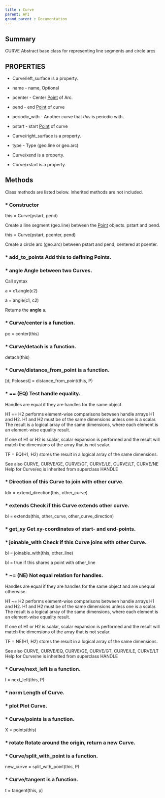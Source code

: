 ```yaml
---
title : Curve
parent: API
grand_parent : Documentation
---
```

## Summary
CURVE Abstract base class for representing line segments and circle arcs
## PROPERTIES
* Curve/left_surface is a property.

* name - name, Optional

* pcenter - Center [Point](Point.html) of Arc.

* pend - end  [Point](Point.html) of curve

* periodic_with - Another curve that *this* is periodic with.

* pstart - start [Point](Point.html) of curve

* Curve/right_surface is a property.

* type - Type (geo.line or geo.arc)

* Curve/xend is a property.

* Curve/xstart is a property.

## Methods
Class methods are listed below. Inherited methods are not included.
### * Constructor

this = Curve(pstart, pend)

Create a line segment (geo.line) between the [Point](Point.html)
objects.
pstart and pend.

this = Curve(pstart, pcenter, pend)

Create a circle arc (geo.arc) between pstart and pend, centered at
pcenter.

### * add_to_points Add this to defining Points.

### * angle Angle between two Curves.

Call syntax

a = c1.angle(c2)

a = angle(c1, c2)

Returns the **angle** a.

### * Curve/center is a function.
pc = center(this)

### * Curve/detach is a function.
detach(this)

### * Curve/distance_from_point is a function.
[d, Pclosest] = distance_from_point(this, P)

### * == (EQ)   Test handle equality.
Handles are equal if they are handles for the same object.

H1 == H2 performs element-wise comparisons between handle arrays H1 and
H2.  H1 and H2 must be of the same dimensions unless one is a scalar.
The result is a logical array of the same dimensions, where each
element is an element-wise equality result.

If one of H1 or H2 is scalar, scalar expansion is performed and the
result will match the dimensions of the array that is not scalar.

TF = EQ(H1, H2) stores the result in a logical array of the same
dimensions.

See also CURVE, CURVE/GE, CURVE/GT, CURVE/LE, CURVE/LT, CURVE/NE
Help for Curve/eq is inherited from superclass HANDLE

### * Direction of this Curve to join with other curve.

ldir = extend_direction(this, other_curve)

### * extends Check if this Curve **extends** other curve.

bl = extends(this, other_curve, other_curve_direction)

### * get_xy Get xy-coordinates of start- and end-points.

### * joinable_with Check if this Curve joins with other Curve.

bl = joinable_with(this, other_line)

bl = true if this shares a point with other_line

### * ~= (NE)   Not equal relation for handles.
Handles are equal if they are handles for the same object and are
unequal otherwise.

H1 ~= H2 performs element-wise comparisons between handle arrays H1
and H2.  H1 and H2 must be of the same dimensions unless one is a
scalar.  The result is a logical array of the same dimensions, where
each element is an element-wise equality result.

If one of H1 or H2 is scalar, scalar expansion is performed and the
result will match the dimensions of the array that is not scalar.

TF = NE(H1, H2) stores the result in a logical array of the same
dimensions.

See also CURVE, CURVE/EQ, CURVE/GE, CURVE/GT, CURVE/LE, CURVE/LT
Help for Curve/ne is inherited from superclass HANDLE

### * Curve/next_left is a function.
l = next_left(this, P)

### * norm Length of Curve.

### * plot Plot Curve.

### * Curve/points is a function.
X = points(this)

### * rotate Rotate around the origin, return a new Curve.

### * Curve/split_with_point is a function.
new_curve = split_with_point(this, P)

### * Curve/tangent is a function.
t = tangent(this, p)

